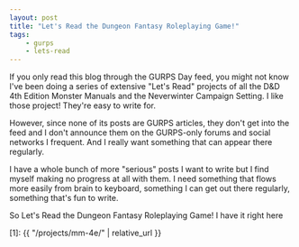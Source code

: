 ```yaml
---
layout: post
title: "Let's Read the Dungeon Fantasy Roleplaying Game!"
tags:
    - gurps
    - lets-read
---
```


If you only read this blog through the GURPS Day feed, you might not know I've
been doing a series of extensive "Let's Read" projects of all the D&D 4th
Edition Monster Manuals and the Neverwinter Campaign Setting. I like those
project! They're easy to write for.

However, since none of its posts are GURPS articles, they don't get into the
feed and I don't announce them on the GURPS-only forums and social networks I
frequent. And I really want something that can appear there regularly.

I have a whole bunch of more "serious" posts I want to write but I find myself
making no progress at all with them. I need something that flows more easily
from brain to keyboard, something I can get out there regularly, something
that's fun to write.

So Let's Read the Dungeon Fantasy Roleplaying Game! I have it right here


[1]: {{ "/projects/mm-4e/" | relative_url }}
